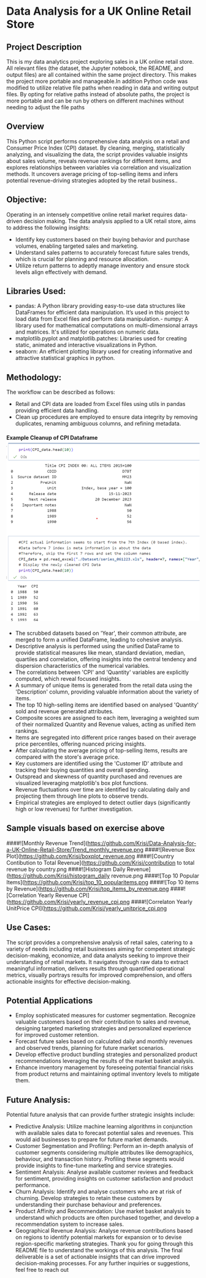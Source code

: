 # Data Analysis for a UK Online Retail Store
## Project Description
This is my data analytics project exploring sales in a UK online retail store. All relevant files (the dataset, the Jupyter notebook, the README, and output files) are all contained within the same project directory. This makes the project more portable and manageable.In addition Python code was modified to utilize relative file paths when reading in data and writing output files. By opting for relative paths instead of absolute paths, the project is more portable and can be run by others on different machines without needing to adjust the file paths
## Overview
This Python script performs comprehensive data analysis on a retail and Consumer Price Index (CPI) dataset. By cleaning, merging, statistically analyzing, and visualizing the data, the script provides valuable insights about sales volume, reveals revenue rankings for different items, and explores relationships between variables via correlation and visualization methods. It uncovers average pricing of top-selling items and infers potential revenue-driving strategies adopted by the retail business..
## Objective:
Operating in an intensely competitive online retail market requires data-driven decision making. The data analysis applied to a UK retail store, aims to address the following insights:
- Identify key customers based on their buying behavior and purchase volumes, enabling targeted sales and marketing.
- Understand sales patterns to accurately forecast future sales trends, which is crucial for planning and resource allocation.
- Utilize return patterns to adeptly manage inventory and ensure stock levels align effectively with demand.
## Libraries Used:
- pandas: A Python library providing easy-to-use data structures like DataFrames for efficient data manipulation. It’s used in this project to load data from Excel files and perform data manipulation.- numpy: A library used for mathematical computations on multi-dimensional arrays and matrices. It's utilized for operations on numeric data.
- matplotlib.pyplot and matplotlib.patches: Libraries used for creating static, animated and interactive visualizations in Python.
- seaborn: An efficient plotting library used for creating informative and attractive statistical graphics in python.
## Methodology:
The workflow can be described as follows:
- Retail and CPI data are loaded from Excel files using utils in pandas providing efficient data handling.
- Clean up procedures are employed to ensure data integrity by removing duplicates, renaming ambiguous columns, and refining metadata. 
#### Example Cleanup of CPI Dataframe![Data Cleanup Process Ouput](https://github.com/Krisi/Data-Analysis-for-a-UK-Online-Retail-Store/blob/master/Datacleanup.png)
- The scrubbed datasets based on 'Year', their common attribute, are merged to form a unified DataFrame, leading to cohesive analysis. 
- Descriptive analysis is performed using the unified DataFrame to provide statistical measures like mean, standard deviation, median, quartiles and correlation, offering insights into the central tendency and dispersion characteristics of the numerical variables.
- The correlations between 'CPI' and 'Quantity' variables are explicitly computed, which reveal focused insights.
- A summary of unique items is generated from the retail data using the 'Description' column, providing valuable information about the variety of items.
- The top 10 high-selling items are identified based on analysed 'Quantity' sold and revenue generated attributes.
- Composite scores are assigned to each item, leveraging a weighted sum of their normalized Quantity and Revenue values, acting as unified item rankings.
- Items are segregated into different price ranges based on their average price percentiles, offering nuanced pricing insights.
- After calculating the average pricing of top-selling items, results are compared with the store's average price.
- Key customers are identified using the 'Customer ID' attribute and tracking their buying quantities and overall spending.
- Outspread and skewness of quantity purchased and revenues are visualized leveraging matplotlib's box plot functions.
- Revenue fluctuations over time are identified by calculating daily and projecting them through line plots to observe trends.
- Empirical strategies are employed to detect outlier days (significantly high or low revenues) for further investigation.
## Sample visuals based on exercise above
####![Monthly Revenue Trend](https://github.com/Krisi/Data-Analysis-for-a-UK-Online-Retail-Store/Trend_monthly_revenue.png
####![Revenue Box Plot](https://github.com/Krisi/boxplot_revenue.png
####![Country Contibution to Total Revenue](https://github.com/Krisi/contribution to total revenue by country.png
####![Histogram Daily Revenue](https://github.com/Krisi/histogram_daily revenue.png
####![Top 10 Popular Items](https://github.com/Krisi/top_10_popularitems.png
####![Top 10 items by Revenue](https://github.com/Krisi/top_items_by_revenue.png
####![Correlation Yearly Revenue CPI](https://github.com/Krisi/yearly_revenue_cpi.png
####![Correlaton Yearly UnitPrice CPI](https://github.com/Krisi/yearly_unitprice_cpi.png
## Use Cases:
The script provides a comprehensive analysis of retail sales, catering to a variety of needs including retail businesses aiming for competent strategic decision-making, economize, and data analysts seeking to improve their understanding of retail markets. It navigates through raw data to extract meaningful information, delivers results through quantified operational metrics, visually portrays results for improved comprehension, and offers actionable insights for effective decision-making.
## Potential Applications
- Employ sophisticated measures for customer segmentation. Recognize valuable customers based on their contribution to sales and revenue, designing targeted marketing strategies and personalized experience for improved customer retention.
- Forecast future sales based on calculated daily and monthly revenues and observed trends, planning for future market scenarios.
- Develop effective product bundling strategies and personalized product recommendations leveraging the results of the market basket analysis.
- Enhance inventory management by foreseeing potential financial risks from product returns and maintaining optimal inventory levels to mitigate them.
## Future Analysis:
Potential future analysis that can provide further strategic insights include:
- Predictive Analysis: Utilize machine learning algorithms in conjunction with available sales data to forecast potential sales and revenues. This would aid businesses to prepare for future market demands.
- Customer Segmentation and Profiling: Perform an in-depth analysis of customer segments considering multiple attributes like demographics, behaviour, and transaction history. Profiling these segments would provide insights to fine-tune marketing and service strategies.
- Sentiment Analysis: Analyse available customer reviews and feedback for sentiment, providing insights on customer satisfaction and product performance.
- Churn Analysis: Identify and analyse customers who are at risk of churning. Develop strategies to retain these customers by understanding their purchase behaviour and preferences.
- Product Affinity and Recommendation: Use market basket analysis to understand which products are often purchased together, and develop a recommendation system to increase sales.
- Geographical Revenue Analysis: Analyse revenue contributions based on regions to identify potential markets for expansion or to devise region-specific marketing strategies.
Thank you for going through this README file to understand the workings of this analysis. The final deliverable is a set of actionable insights that can drive improved decision-making processes. For any further inquiries or suggestions, feel free to reach out

